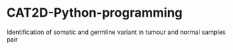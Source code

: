 # CAT2D-Python-programming
Identification of somatic and germline variant in tumour and normal samples pair
